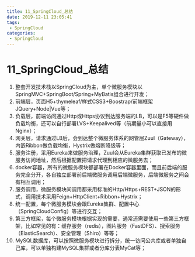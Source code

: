 ```yaml
---
title: 11_SpringCloud_总结
date: 2019-12-11 23:05:41
tags: 
 - SpringCloud
categories:
 - SpringCloud
---
```


# 11_SpringCloud_总结

1. 整套开发技术栈以SpringCloud为主，单个微服务模块以SpringMVC+SpringBoot/Spring+MyBatis组合进行开发；
2. 前端层，页面H5+thymeleaf/样式CSS3+Boostrap/前端框架JQuery+Node|Vue等；
3. 负载层，前端访问通过Http或Https协议到达服务端的LB，可以是F5等硬件做负载均衡，还可以自行部署LVS+Keepalived等（前期量小可以直接用Nginx）；
4. 网关层，请求通过LB后，会到达整个微服务体系的网管层Zuul（Gateway），内嵌Ribbon做负载均衡，Hystrix做熔断降级等；
5. 服务注册，采用Eureka来做服务治理，Zuul会从Eureka集群获取已发布的微服务访问地址，然后根据配置把请求代理到相应的微服务去；
6. docker容器，所有的微服务模块都部署在Docker容器里面，而且前后端的服务完全分开，各自独立部署前后端微服务调用后端微服务，后端微服务之间会有相互调用；
7. 服务调用，微服务模块间调用都采用标准的Http/Https+REST+JSON的形式，调用技术采用Feign+HttpClient+Ribbon+Hystrix；
8. 统一配置，每个微服务模块会跟Eureka集群、配置中心（SpringCloudConfig）等进行交互；
9. 第三方框架，每个微服务模块根据实现的需要，通常还需要使用一些第三方框架，比如常见的有：缓存服务（redis），图片服务（FastDFS）、搜索服务（ElasticSearch）、安全管理（Shiro）等等；
10. MySQL数据库，可以按照微服务模块进行拆分，统一访问公共库或者单独自己库，可以单独构建MySQL集群或者分库分表MyCat等；



